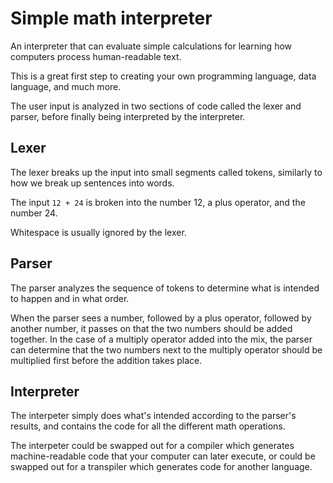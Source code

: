 # Simple math interpreter

An interpreter that can evaluate simple calculations for learning how computers process human-readable text.

This is a great first step to creating your own programming language, data language, and much more.

The user input is analyzed in two sections of code called the lexer and parser, before finally being interpreted by the interpreter.

## Lexer

The lexer breaks up the input into small segments called tokens, similarly to how we break up sentences into words.

The input `12 + 24` is broken into the number 12, a plus operator, and the number 24.

Whitespace is usually ignored by the lexer.

## Parser

The parser analyzes the sequence of tokens to determine what is intended to happen and in what order.

When the parser sees a number, followed by a plus operator, followed by another number, it passes on that the two numbers should be added together. In the case of a multiply operator added into the mix, the parser can determine that the two numbers next to the multiply operator should be multiplied first before the addition takes place.

## Interpreter

The interpeter simply does what's intended according to the parser's results, and contains the code for all the different math operations.

The interpeter could be swapped out for a compiler which generates machine-readable code that your computer can later execute, or could be swapped out for a transpiler which generates code for another language. 
